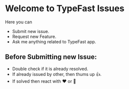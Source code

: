 # Welcome to TypeFast Issues

Here you can 
- Submit new issue.
- Request new Feature.
- Ask me anything related to TypeFast app.


## Before Submitting new Issue:

- Double check if it is already resolved.
- If already issued by other, then thums up 👍.
- If solved then react with ❤️ or 🚀
